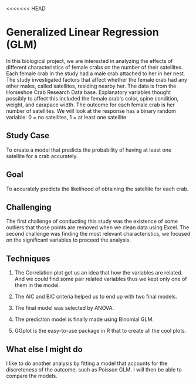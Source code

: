 <<<<<<< HEAD

# Generalized Linear Regression (GLM)

In this biological project, we are interested in analyzing the effects of different characteristics of female crabs on the number of their satellites.
Each female crab in the study had a male crab attached to her in her nest.
The study investigated factors that affect whether the female crab had any other males, called satellites, residing nearby her.
The data is from the Horseshoe Crab Research Data base. 
Explanatory variables thought possibly to affect this included the female crab's color, spine condition, weight, and carapace width.
The outcome for each female crab is her number of satellites. We will look at the response has a binary random variable:
0 = no satellites, 1 = at least one satellite

>>>>>>> 

## Study Case

To create a model that predicts the probability of having at least one satellite for a crab accurately. 

##  Goal

To accurately predicts the likelihood of obtaining the satellite for each crab. 

## Challenging

The first challenge of conducting this study was the existence of some outliers that those points are removed when we clean data using Excel.
The second challenge was finding the most relevant characteristics, we focused on the significant variables to proceed the analysis.

## Techniques

1. The Correlation plot got us an idea that how the variables are related. And we could find some pair related variables thus we kept only one of them in the model.

2. The AIC and BIC criteria helped us to end up with two final models.

3. The final model was selected by ANOVA.

4. The prediction model is finally made using Binomial GLM.

5. GGplot is the easy-to-use package in R that to create all the cool plots.

## What else I might do

I like to do another analysis by fitting a model that accounts for the discreteness of the outcome, such as Poisson GLM. I will then be able to compare the models.  

